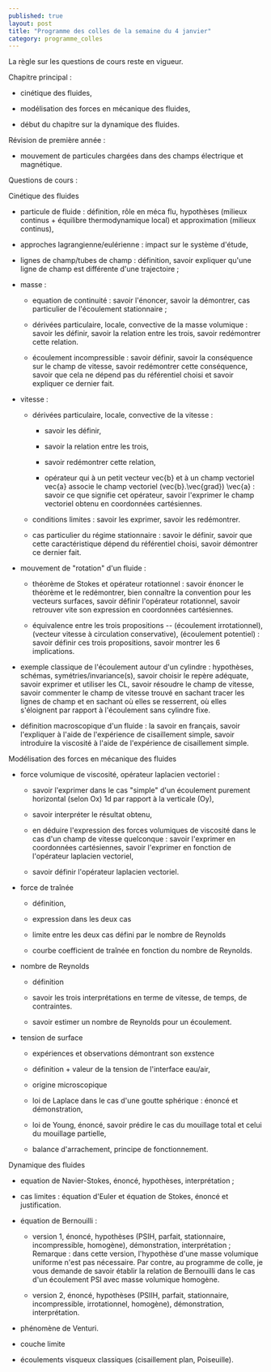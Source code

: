 ```yaml
---
published: true
layout: post
title: "Programme des colles de la semaine du 4 janvier"
category: programme_colles
---
```

La règle sur les questions de cours reste en vigueur.

Chapitre principal :

- cinétique des fluides,

- modélisation des forces en mécanique des fluides,

- début du chapitre sur la dynamique des fluides.

Révision de première année :

- mouvement de particules chargées dans des champs électrique et magnétique.

Questions de cours :

Cinétique des fluides

- particule de fluide : définition, rôle en méca flu, hypothèses (milieux continus + équilibre thermodynamique local) et approximation (milieux continus),

- approches lagrangienne/eulérienne : impact sur le système d'étude,

- lignes de champ/tubes de champ : définition, savoir expliquer qu'une ligne de champ est différente d'une trajectoire ;

- masse :

  - equation de continuité : savoir l'énoncer, savoir la démontrer, cas particulier de l'écoulement stationnaire ;

  - dérivées particulaire, locale, convective de la masse volumique : savoir les définir, savoir la relation entre les trois, savoir redémontrer cette relation.

  - écoulement incompressible : savoir définir, savoir la conséquence sur le champ de vitesse, savoir redémontrer cette conséquence, savoir que cela ne dépend pas du référentiel choisi et savoir expliquer ce dernier fait.

- vitesse :

  - dérivées particulaire, locale, convective de la vitesse : 

    - savoir les définir, 
 
    - savoir la relation entre les trois, 

    - savoir redémontrer cette relation,

    - opérateur qui à un petit vecteur vec{b} et à un champ vectoriel vec{a} associe le champ vectoriel (vec{b}.\vec{grad}) \vec{a} : savoir ce que signifie cet opérateur, savoir l'exprimer le champ vectoriel obtenu en coordonnées cartésiennes.

  - conditions limites : savoir les exprimer, savoir les redémontrer.

  - cas particulier du régime stationnaire : savoir le définir, savoir que cette caractéristique dépend du référentiel choisi, savoir démontrer ce dernier fait.

- mouvement de "rotation" d'un fluide :

  - théorème de Stokes et opérateur rotationnel : savoir énoncer le théorème et le redémontrer, bien connaître la convention pour les vecteurs surfaces, savoir définir l'opérateur rotationnel, savoir retrouver vite son expression en coordonnées cartésiennes.

  - équivalence entre les trois propositions -- (écoulement irrotationnel), (vecteur vitesse à circulation conservative), (écoulement potentiel) : savoir définir ces trois propositions, savoir montrer les 6 implications.

- exemple classique de l'écoulement autour d'un cylindre : hypothèses, schémas, symétries/invariance(s), savoir choisir le repère adéquate, savoir exprimer et utiliser les CL, savoir résoudre le champ de vitesse, savoir commenter le champ de vitesse trouvé en sachant tracer les lignes de champ et en sachant où elles se resserrent, où elles s'éloignent par rapport à l'écoulement sans cylindre fixe. 
- définition macroscopique d'un fluide : la savoir en français, savoir l'expliquer à l'aide de l'expérience de cisaillement simple, savoir introduire la viscosité à l'aide de l'expérience de cisaillement simple.

Modélisation des forces en mécanique des fluides

- force volumique de viscosité, opérateur laplacien vectoriel : 

  - savoir l'exprimer dans le cas "simple" d'un écoulement purement horizontal (selon Ox) 1d par rapport à la verticale (Oy), 

  - savoir interpréter le résultat obtenu, 

  - en déduire l'expression des forces volumiques de viscosité dans le cas d'un champ de vitesse quelconque : savoir l'exprimer en coordonnées cartésiennes, savoir l'exprimer en fonction de l'opérateur laplacien vectoriel,

  - savoir définir l'opérateur laplacien vectoriel.

- force de traînée

  - définition, 

  - expression dans les deux cas

  - limite entre les deux cas défini par le nombre de Reynolds

  - courbe coefficient de traînée en fonction du nombre de Reynolds.

- nombre de Reynolds

  - définition

  - savoir les trois interprétations en terme de vitesse, de temps, de contraintes.

  - savoir estimer un nombre de Reynolds pour un écoulement.

- tension de surface

  - expériences et observations démontrant son exstence

  - définition + valeur de la tension de l'interface eau/air,

  - origine microscopique

  - loi de Laplace dans le cas d'une goutte sphérique : énoncé et démonstration,

  - loi de Young, énoncé, savoir prédire le cas du mouillage total et celui du mouillage partielle,

  - balance d'arrachement, principe de fonctionnement.

Dynamique des fluides

- equation de Navier-Stokes, énoncé, hypothèses, interprétation ;

- cas limites : équation d'Euler et équation de Stokes, énoncé et justification.

- équation de Bernouilli :

  - version 1, énoncé, hypothèses (PSIH, parfait, stationnaire, incompressible, homogène), démonstration, interprétation ; Remarque : dans cette version, l'hypothèse d'une masse volumique uniforme n'est pas nécessaire.
Par contre, au programme de colle, je vous demande de savoir établir la relation de Bernouilli dans le cas d'un écoulement PSI avec masse volumique homogène.

  - version 2, énoncé, hypothèses (PSIIH, parfait, stationnaire, incompressible, irrotationnel, homogène), démonstration, interprétation.

- phénomène de Venturi.

- couche limite

- écoulements visqueux classiques (cisaillement plan, Poiseuille).
